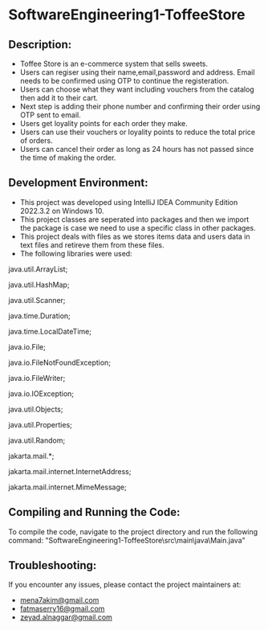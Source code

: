 # SoftwareEngineering1-ToffeeStore
## Description:
- Toffee Store is an e-commerce system that sells sweets.
- Users can regiser using their name,email,password and address. Email needs to be confirmed using OTP to continue the registeration.
- Users can choose what they want including vouchers from the catalog then add it to their cart.
- Next step is adding their phone number and confirming their order using OTP sent to email.
- Users get loyality points for each order they make.
- Users can use their vouchers or loyality points to reduce the total price of orders.
- Users can cancel their order as long as 24 hours has not passed since the time of making the order.




## Development Environment:
- This project was developed using IntelliJ IDEA Community Edition 2022.3.2 on Windows 10.
- This project classes are seperated into packages and then we import the package is case we need to use a specific class in other packages.
- This project deals with files as we stores items data and users data in text files and retireve them from these files. 
- The following libraries were used:

java.util.ArrayList;

java.util.HashMap;

java.util.Scanner;

java.time.Duration;

java.time.LocalDateTime;

java.io.File;

java.io.FileNotFoundException;

java.io.FileWriter;

java.io.IOException;

java.util.Objects;

java.util.Properties;

java.util.Random;

jakarta.mail.*;

jakarta.mail.internet.InternetAddress;

jakarta.mail.internet.MimeMessage;




## Compiling and Running the Code:
To compile the code, navigate to the project directory and run the following command:  "SoftwareEngineering1-ToffeeStore\src\main\java\Main.java"



## Troubleshooting:
If you encounter any issues, please contact the project maintainers at:
- mena7akim@gmail.com
- fatmaserry16@gmail.com
- zeyad.alnaggar@gmail.com


